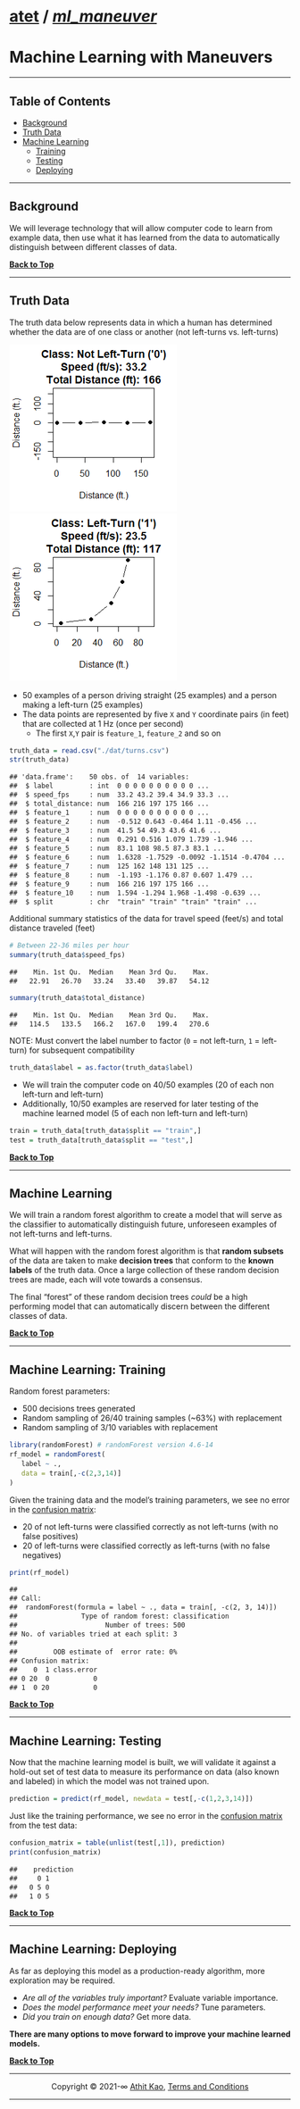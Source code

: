 
<a name="machine-learning-with-maneuvers"></a>

# [atet](https://github.com/atet) / [***ml\_maneuver***](https://github.com/atet/ml_maneuver#machine-learning-with-maneuvers)

# Machine Learning with Maneuvers

------------------------------------------------------------------------

<a name="table-of-contents"></a>

## Table of Contents

-   [Background](#background)
-   [Truth Data](#truth-data)
-   [Machine Learning](#machine-learning)
    -   [Training](#training)
    -   [Testing](#testing)
    -   [Deploying](#deploying)

------------------------------------------------------------------------

<a name="background"></a>

## Background

We will leverage technology that will allow computer code to learn from
example data, then use what it has learned from the data to
automatically distinguish between different classes of data.

[**Back to Top**](#table-of-contents)

------------------------------------------------------------------------

<a name="truth-data"></a>

## Truth Data

The truth data below represents data in which a human has determined
whether the data are of one class or another (not left-turns
vs. left-turns)

[![](.img/f01.png)](#nolink) [![](.img/f02.png)](#nolink)

-   50 examples of a person driving straight (25 examples) and a person
    making a left-turn (25 examples)
-   The data points are represented by five `X` and `Y` coordinate pairs
    (in feet) that are collected at 1 Hz (once per second)
    -   The first `X`,`Y` pair is `feature_1`, `feature_2` and so on

``` r
truth_data = read.csv("./dat/turns.csv")
str(truth_data)
```

    ## 'data.frame':    50 obs. of  14 variables:
    ##  $ label         : int  0 0 0 0 0 0 0 0 0 0 ...
    ##  $ speed_fps     : num  33.2 43.2 39.4 34.9 33.3 ...
    ##  $ total_distance: num  166 216 197 175 166 ...
    ##  $ feature_1     : num  0 0 0 0 0 0 0 0 0 0 ...
    ##  $ feature_2     : num  -0.512 0.643 -0.464 1.11 -0.456 ...
    ##  $ feature_3     : num  41.5 54 49.3 43.6 41.6 ...
    ##  $ feature_4     : num  0.291 0.516 1.079 1.739 -1.946 ...
    ##  $ feature_5     : num  83.1 108 98.5 87.3 83.1 ...
    ##  $ feature_6     : num  1.6328 -1.7529 -0.0092 -1.1514 -0.4704 ...
    ##  $ feature_7     : num  125 162 148 131 125 ...
    ##  $ feature_8     : num  -1.193 -1.176 0.87 0.607 1.479 ...
    ##  $ feature_9     : num  166 216 197 175 166 ...
    ##  $ feature_10    : num  1.594 -1.294 1.968 -1.498 -0.639 ...
    ##  $ split         : chr  "train" "train" "train" "train" ...

Additional summary statistics of the data for travel speed (feet/s) and
total distance traveled (feet)

``` r
# Between 22-36 miles per hour
summary(truth_data$speed_fps)
```

    ##    Min. 1st Qu.  Median    Mean 3rd Qu.    Max. 
    ##   22.91   26.70   33.24   33.40   39.87   54.12

``` r
summary(truth_data$total_distance)
```

    ##    Min. 1st Qu.  Median    Mean 3rd Qu.    Max. 
    ##   114.5   133.5   166.2   167.0   199.4   270.6

NOTE: Must convert the label number to factor (`0` = not left-turn, `1`
= left-turn) for subsequent compatibility

``` r
truth_data$label = as.factor(truth_data$label)
```

-   We will train the computer code on 40/50 examples (20 of each non
    left-turn and left-turn)
-   Additionally, 10/50 examples are reserved for later testing of the
    machine learned model (5 of each non left-turn and left-turn)

``` r
train = truth_data[truth_data$split == "train",]
test = truth_data[truth_data$split == "test",]
```

[**Back to Top**](#table-of-contents)

------------------------------------------------------------------------

<a name="machine-learning"></a>

## Machine Learning

We will train a random forest algorithm to create a model that will
serve as the classifier to automatically distinguish future, unforeseen
examples of not left-turns and left-turns.

What will happen with the random forest algorithm is that **random
subsets** of the data are taken to make **decision trees** that conform
to the **known labels** of the truth data. Once a large collection of
these random decision trees are made, each will vote towards a
consensus.

The final “forest” of these random decision trees *could* be a high
performing model that can automatically discern between the different
classes of data.

[**Back to Top**](#table-of-contents)

------------------------------------------------------------------------

<a name="training"></a>

## Machine Learning: Training

Random forest parameters:

-   500 decisions trees generated
-   Random sampling of 26/40 training samples (\~63%) with replacement
-   Random sampling of 3/10 variables with replacement

``` r
library(randomForest) # randomForest version 4.6-14
rf_model = randomForest(
   label ~ .,
   data = train[,-c(2,3,14)]
)
```

Given the training data and the model’s training parameters, we see no
error in the [confusion
matrix](https://en.wikipedia.org/wiki/Confusion_matrix):

-   20 of not left-turns were classified correctly as not left-turns
    (with no false positives)
-   20 of left-turns were classified correctly as left-turns (with no
    false negatives)

``` r
print(rf_model)
```

    ## 
    ## Call:
    ##  randomForest(formula = label ~ ., data = train[, -c(2, 3, 14)]) 
    ##                Type of random forest: classification
    ##                      Number of trees: 500
    ## No. of variables tried at each split: 3
    ## 
    ##         OOB estimate of  error rate: 0%
    ## Confusion matrix:
    ##    0  1 class.error
    ## 0 20  0           0
    ## 1  0 20           0

[**Back to Top**](#table-of-contents)

------------------------------------------------------------------------

<a name="testing"></a>

## Machine Learning: Testing

Now that the machine learning model is built, we will validate it
against a hold-out set of test data to measure its performance on data
(also known and labeled) in which the model was not trained upon.

``` r
prediction = predict(rf_model, newdata = test[,-c(1,2,3,14)])
```

Just like the training performance, we see no error in the [confusion
matrix](https://en.wikipedia.org/wiki/Confusion_matrix) from the test
data:

``` r
confusion_matrix = table(unlist(test[,1]), prediction)
print(confusion_matrix)
```

    ##    prediction
    ##     0 1
    ##   0 5 0
    ##   1 0 5

[**Back to Top**](#table-of-contents)

------------------------------------------------------------------------

<a name="deploying"></a>

## Machine Learning: Deploying

As far as deploying this model as a production-ready algorithm, more
exploration may be required.

-   *Are all of the variables truly important?* Evaluate variable
    importance.
-   *Does the model performance meet your needs?* Tune parameters.
-   *Did you train on enough data?* Get more data.

**There are many options to move forward to improve your machine learned
models.**

[**Back to Top**](#table-of-contents)

------------------------------------------------------------------------

<p align="center">Copyright &copy; 2021-&infin; <a href="https://www.athitkao.com" target="_blank">Athit Kao</a>, <a href="https://www.athitkao.com/tos.html" target="_blank">Terms and Conditions</a></p>

------------------------------------------------------------------------
